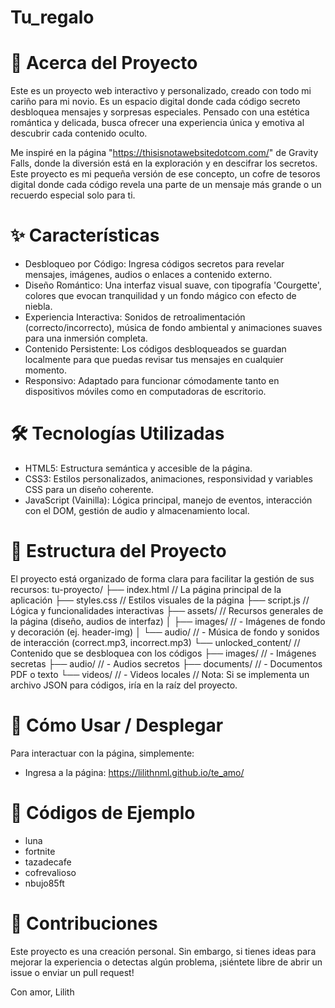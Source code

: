 # Tu_regalo

# 🌟 Acerca del Proyecto
Este es un proyecto web interactivo y personalizado, creado con todo mi cariño para mi novio. Es un espacio digital donde cada código secreto desbloquea mensajes y sorpresas especiales. Pensado con una estética romántica y delicada, busca ofrecer una experiencia única y emotiva al descubrir cada contenido oculto.

Me inspiré en la página "https://thisisnotawebsitedotcom.com/" de Gravity Falls, donde la diversión está en la exploración y en descifrar los secretos. Este proyecto es mi pequeña versión de ese concepto, un cofre de tesoros digital donde cada código revela una parte de un mensaje más grande o un recuerdo especial solo para ti.

# ✨ Características

 * Desbloqueo por Código: Ingresa códigos secretos para revelar mensajes, imágenes, audios o enlaces a contenido externo.
 * Diseño Romántico: Una interfaz visual suave, con tipografía 'Courgette', colores que evocan tranquilidad y un fondo mágico con efecto de niebla.
 * Experiencia Interactiva: Sonidos de retroalimentación (correcto/incorrecto), música de fondo ambiental y animaciones suaves para una inmersión completa.
 * Contenido Persistente: Los códigos desbloqueados se guardan localmente para que puedas revisar tus mensajes en cualquier momento.
 * Responsivo: Adaptado para funcionar cómodamente tanto en dispositivos móviles como en computadoras de escritorio.
   
# 🛠️ Tecnologías Utilizadas

 * HTML5: Estructura semántica y accesible de la página.
 * CSS3: Estilos personalizados, animaciones, responsividad y variables CSS para un diseño coherente.
 * JavaScript (Vainilla): Lógica principal, manejo de eventos, interacción con el DOM, gestión de audio y almacenamiento local.
   
# 📂 Estructura del Proyecto

El proyecto está organizado de forma clara para facilitar la gestión de sus recursos:
tu-proyecto/
├── index.html              // La página principal de la aplicación
├── styles.css              // Estilos visuales de la página
├── script.js               // Lógica y funcionalidades interactivas
├── assets/                 // Recursos generales de la página (diseño, audios de interfaz)
│   ├── images/             //   - Imágenes de fondo y decoración (ej. header-img)
│   └── audio/              //   - Música de fondo y sonidos de interacción (correct.mp3, incorrect.mp3)
└── unlocked_content/       // Contenido que se desbloquea con los códigos
    ├── images/             //   - Imágenes secretas
    ├── audio/              //   - Audios secretos
    ├── documents/          //   - Documentos PDF o texto
    └── videos/             //   - Videos locales
// Nota: Si se implementa un archivo JSON para códigos, iría en la raíz del proyecto.

# 🚀 Cómo Usar / Desplegar

Para interactuar con la página, simplemente:
 * Ingresa a la página:
   https://lilithnml.github.io/te_amo/

# 🔑 Códigos de Ejemplo

 * luna
 * fortnite
 * tazadecafe
 * cofrevalioso
 * nbujo85ft

# 💖 Contribuciones

Este proyecto es una creación personal. Sin embargo, si tienes ideas para mejorar la experiencia o detectas algún problema, ¡siéntete libre de abrir un issue o enviar un pull request!

Con amor, Lilith
